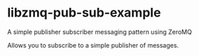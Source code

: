 # libzmq-pub-sub-example
A simple publisher subscriber messaging pattern using ZeroMQ

Allows you to subscribe to a simple publisher of messages.
